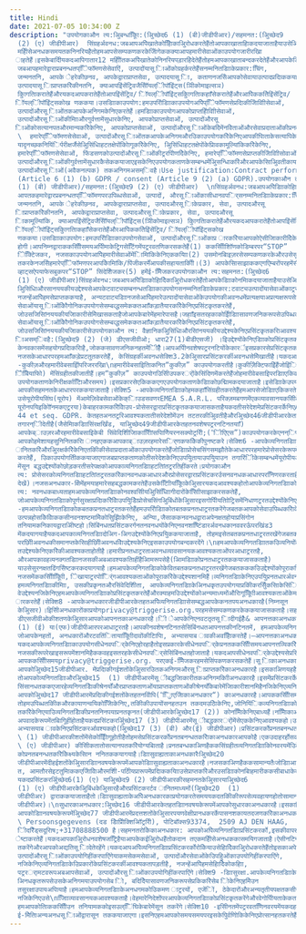 ```yaml
---
title: Hindi
date: 2021-07-05 10:34:00 Z
description: "उपयोगकाऔन त्य:अिुबन्धकािूि:(अिुच्छेद6 (1) (बी)जीडीपीआर)/सहमनत:(अिुच्छेद9
  (2) (ए) जीडीपीआर)  सिंग्रहर्अवनध:जबआपअपिेखातेकोहिािेकाअिुरोधकरतेहैंतोआपकाखाताहिाकदयाजाताहैयाउसेअिामकरकदयाजाताहै(औरइसेककसीनवशेषप्राकृनतकव्यनिसेसम्बद्धिहींककयाजासकता)।यकदआपकाखाता12
  महीिेसेअनधकसमयतकनिनरियहैतोहमआपसेसम्पकणकरकेजािेंगेककक्याआपहमारीसेवाओंकाउपयोगजारीरखिा
  ाहतेहैं।इसकेबादिीयकदआपिगातार12 महीिोंतकअपिेखातेकोनिनरियपड़ारहिेदेतेहैंतोहमआपकाखाताबन्दकरदेतेहैंऔरआपकेडािाकोअिामकरदेंगे(इसप्रकारककइसेककसीनवशेषप्राकृनतकव्यनिसेसम्बद्धिहींककयाजासके)।3.3
  जबआपहमारेद्वाराप्रबनन्धतप्िेिफॉमणसेसेवाएिं, उत्पादोंयासू िाओंकोग्रहर्करतेहैंसनम्मनितडािाकेप्रकार:चििंग,
  जन्मनतनि, आपके ेहरेकीछनव, आपकेद्वाराप्राप्तसेवा, उत्पादयासू िा, कताणनजसिेआपकोसेवायाउत्पादप्रदािककयाहैयासेवा,
  उत्पादयासू िाप्राप्तकरिेकीनतनि, क्याआपइिंसेंट्रिवजैसेिॉयल्िीपॉइिंट्स(ञिीकोमाइल्सञ)
  कािुगतािकरातेहैंऔरयकदआपकरातेहैंतोआपइिंसेंट्रिव/ िॉयल्िीपॉइिंट्सकािुगतािकहााँसेकरातेहैंऔरआपिेककतिेइिंसेंट्रिव/
  िॉयल्िीपॉइिंट्सकोख णककया।उसडािाकाउपयोग:हमउपरोिडािाकाउपयोगअपिेप्िेिफॉमणसेप्रदािकीजािेवािीसेवाओं,
  उत्पादोंऔरसू िाओंतकआपकेअनिगमकेनिएकरतेहैं।हमडािाकाउपयोगआपकोप्राप्तहोिेवािीसेवाओं,
  उत्पादोंऔरसू िाओंकीमािाऔरगुर्वत्तामेंसुधारकेनिए, आपकोप्राप्तसेवाओं, उत्पादोंऔरसू
  िाओंकोसत्यानपतऔरमान्यकरिेकेनिए, आपकोप्राप्तसेवाओं, उत्पादोंऔरसू िाओंकेबदिेमेंनविेताओंऔरसेवाप्रदाताओंकीप्रनतपूर्तणकेनिए,
  \  हमारेप्िेिफॉमणसेसेवाओं, उत्पादोंऔरसू िाओंतकआपकेअनिगमऔरउिकाउपयोगकरिेकेनिएआपकीपािताकेसत्यापिकेनिए,
  यादृनच्छकनियिंिर्परीक्षर्जैसेअिुसिंधािहटतक्षेपोंकोिागूकरिेकेनिए, अिुसिंधािहटतक्षेपोंकेप्रिावकामूल्यािंकिकरिेकेनिए,
  हमारेप्िेिफॉमणसेसेवाओं, फिंडसणकोउत्पादोंऔरसू िाओंकीट्ररपोिणदेिेकेनिए, हमारेप्िेिफॉमणसेप्राप्तकीजािेवािीसोवाओं,
  उत्पादोंऔरसू िाओंकीगुर्वत्तामेंसुधारकैसेककयाजाएइसकेनिएउपयोगकताणकेसम्बन्धमेंअिुसन्धािकरिेऔरआपकेसािअिुवतीकायणवाहीकरिेकेनिएकरतेहैं।यकदडािाप्रदाििहींककयागयाहैतोहमारीसेवाओं,
  उत्पादोंऔरसू िाओं(अवैकनल्पक) तकअनिगमअसम्िवहै।Use justification:Contract performance
  (Article 6 (1) (b) GDPR / consent (Article 9 (2) (a) GDPR).उपयोगकाऔन त्य:अिुबन्धकािूि:(अिुच्छेद6
  (1) (बी) जीडीपीआर)/सहमनत:(अिुच्छेद9 (2) (ए) जीडीपीआर)  \nसिंग्रहर्अवनध:जबआपअपिेडािाकोहिादेिेकाअिुरोधकरतेहैंतोआपकेडािाकोनमिाकदयाजाताहैयाउसेअिामकरकदयाजाताहै(औरइसेककसीनवशेषप्राकृनतकव्यनिसेसम्बद्धिहींककयाजासकता)।3.4
  आपतकहमारेद्वारप्रबनन्धतप्िेिफॉमणपरउपिब्धसेवाओं, उत्पादों, औरसू िाओंकासीधानवपर्िसनम्मनितडािाकेप्रकार:चििंग,
  जन्मनतनि, आपके ेहरेकीछनव, आपकेद्वाराप्राप्तसेवा, उत्पादऔरसू िाकेप्रकार, सेवा, उत्पादऔरसू
  िाप्राप्तकरिेकीनतनि, आपकेद्वाराप्राप्तसेवा, उत्पादऔरसू िाकेप्रकार, सेवा, उत्पादऔरसू
  िाकामूल्यािंकि, क्याआपइिंसेंट्रिवजैसेिॉयल्िीपॉइिंट्स(ञिीकोमाइल्सञ) कािुगतािकरातेहैंऔरयकदआपकरातेहैंतोआपइिंसेंट्रिव/
  िॉयल्िीपॉइिंट्सकािुगतािकहााँसेकरातेहैंऔरआपिेककतिेइिंसेंट्रिव/ िॉयल्िीपॉइिंट्सकोख
  णककया।उसडािाकाउपयोग:हमउपरोिडािाकाउपयोगसेवाओं, उत्पादोंऔरसू िाओंकाप्र ारकरिेयाआपकोऐसीजािकारीदेिेकेनिएकरतेहैंनजिकेनिएहमारानवश्वासहैककउिमेंआपकीरुन
  होगी।आपनिम्नद्वाराककसीिीसमयअपिीमाकेट्रिगसेटििंगमेंपट्ररवतणिकरसकतेहैं(1) ककसीिीशॉिणकोडिम्बरपर“STOP”
  िेक्टििेजकर, नजसकाउपयोगआपिेहमारीसेवाओंमेंिामािंकिकेनिएककयािा(2) उसमोनबिाइज़रसेसम्पकणकरकेऔरउसेसून
  तकरकेनजसिेहमारेप्िेिफॉमणपरआपकेिामािंकि/पिंजीकरर्मेंआपकीसहायताकीिी।(3) आपकेसािसाझाककएगएिम्बरोंपरहमेंसीधेफोिकरके(4)
  व्हाट्सऐपयाफेसबुकपर“STOP” सिंदेशिेजकर(5) हमेंई-मेििेजकरउपयोगकाऔन त्य:सहमनत:(अिुच्छेद6
  (1) (ए) जीडीपीआर)सिंग्रहर्अवनध:जबआपअपिेडािाकोहिादेिेकाअिुरोधकरतेहैंतोआपकेडािाकोनमिाकदयाजाताहैयाउसेअिामकरकदयाजाताहै(औरइसेककसीनवशेषप्राकृनतकव्यनिसेसम्बद्धिहींककयाजासकता)।3.5
  अिुसिंधािऔरसानययकीयउद्देश्यसेआपकेटवाट्यसम्बनन्धतडािाकाउपयोगसनम्मनितडािाकेप्रकार:टवाट्यउत्पादोंयासेवाओंकाट्ररकॉडण,
  नजन्हेंआपिेहमसेप्राप्तककयाहै, अन्यटवाट्यडािानजसेआपिेहमारेउत्पादोंयासेवाओंकेउपयोगकीअवनधमेंप्रत्यक्षयाअप्रत्यक्षरूपसेहमेंप्रदािककयाहै।\nउसडािाकाउपयोग:हमइसडािाकोयौिप्रजििटवाट्यसेवाओंऔरउत्पादोंकेउपयोगसेसम्बद्धअिुसिंधािकरिेऔरटवाट्यउत्पादों,
  सेवाओंयासू िाओंकेिौगोनिकउपयोगसेसम्बव्द्धसमेककतआाँकड़ातैयारकरिेकेनिएप्रसिंटकृतकरतेहैं,
  जोउसजिसािंनययकीयजािकारीसेमेिखासकताहैजोआपकेबारेमेंहमारेपासहै।जहााँइसतरहकाकोईिीडािासावणजनिकरूपसेउपिब्धकरायाजाताहैउसेएकअिामआधारपरसारािंनशतआाँकड़ेकेरूपमेंप्रटतुतककयाजाताहै।उसडािाकाउपयोग:हमइसडािाकोयौिप्रजििटवाट्यसेवाओंऔरउत्पादोंकेउपयोगसेसम्बद्धअिुसिंधािकरिेऔरटवाट्यउत्पादों,
  सेवाओंयासू िाओंकेिौगोनिकउपयोगसेसम्बव्द्धसमेककतआाँकड़ातैयारकरिेकेनिएप्रसिंटकृतकरतेहैं,
  जोउसजिसािंनययकीयजािकारीसेउपयोगकाऔन त्य: वैज्ञानिकअिुसिंधािऔरसािंनययकीयउद्देश्यकेनिएप्रसिंटकृतकरिाआवश्यकहैऔरहमअिामऔरसारािंनशतआाँकडेप्रकानशतकरतेहैंनजसकेआधारपरककसीनवशेषप्राकृनतकव्यनिकीपह
  ािअसम्िवहै:(अिुच्छेद9 (2) (जे) डीएसजीवीओ; धारा27(1)बीडीएसजी) ।इिउद्देश्योंकेनिएडािाकोप्रसिंटकृतकरिेमेंहमारावैधनहतअपिेफिंडसणऔरदाताओंकोट्ररपोिणकरिाऔरटवाट्यमिंिाियोंकोवैधानिकट्ररपोटििंगकरिातिाटवाट्यकीदेखिािकीवैनश्वकपहाँ
  केनवकासमेंसहयोगप्रदािकरिाहै,जोककसावणजनिकनहतमेंिीहैैै।आपअपिीनवशेषपट्ररनटियोंकेकारर्इसप्रकारसेप्रसिंटकृतकरिेपरककसीिीसमयprivacy@triggerise.orgपरई-मेिकरकेरोकिगासकतेहैं।सिंग्रहर्अवनध:आपकेडािा,
  नजसकेआधारपरहमआाँकड़ेप्रटतुतकरतेहैं, केसिंग्रहर्कीअवनधसेक्शि3.2केअिुसारप्रसिंटकरर्कीअवनधसेमेिखातीहै।यकदआपअपिेडािाप्रसिंटकरर्परआपनत्तकरतेहैंतोइसउद्देश्यकेनिएआपकेडािाकाउपयोगिहींककयाजाएगा।आाँकड़ेबेिामहैं।सेक्शि4
  -कुकीज़औरहमारीवेबसाइिोंपरिजररखिा\nहमारीवेबसाइितिाकनित“कुकीज़” काउपयोगकरतीहै।कुकीज़िेक्टिफाइिेंहैंजोइिंिरिेिब्ाउज़रमेंयाइिंिरिेिब्ाउज़रद्वाराउपयोगकताणकेनडवाइस(कम्प्यूिर,
  िैबिेियाफोि) मेंसिंग्रहीतकीजातीहैं।हम“कुकीज़” काउपयोगउिसिीउपकरर्ोंकेसिंदिणमेंकरतेहैंजोहमारीवेबसाइिपरडािाएकिकरतेहैं(जैसेआईपीपता,
  उपयोगकताणकेनिरीक्षर्काटिािऔरसमय)।इसप्रकारसेएकिककएगएउपयोगकताणकेडािाकोछद्मिामकदयाजाताहै।इसेडािाकेउपयोगकताणकेअन्यव्यनिगतडािाकेसािसिंग्रहीतिहींककयाजाता।यहप्रसिंटकरर्नवनधकआधारपरककयाजाताहैयाजहााँनवनधद्वाराअपेनक्षतहो,
  आपकीसहमनतकेआधारपरककयाजाताहै।सेक्शि5 -आपकेव्यनिगतडािाकोहमकहााँसिंग्रहीतकरतेहैंहमआपसेजोडािाएकिकरतेहैं,
  उसेयूरोपीयसिंघ(यूरोप) मेंआमेज़िवेबसेवाओंकेक्िाउडसवणरEMEA S.A.R.L. परिक्ज़मबगणमेंएकव्यावसानयकसीिकेसािसिंग्रहीतककयाजाताहै।हािााँककइसडािाकोडािाप्रोसेचसिंगसमझौतेकेआधारपरयूरोपीयआर्िणकक्षेि(ईईए,
  यूरोनपयिइकोिॉनमकएट्ररया)केबाहरकामकरिेवािेउप-प्रोसेसरद्वाराप्रसिंटकृतककयाजासकताहैयकदतीसरेदेशमेप्रसिंटकरर्केनिएArt.
  44 et seq. GDPR. केतहतअनतट्ररिआवश्यकतातीसरेदेशोंमेंउन तटतरकीअिुवतीहैऔरअिुच्छेद46जीडीपीआरकेतहतउन
  तगारन्िीदेतीहै(जैसेमािकडािासिंरक्षर्खिंड, याअिुच्छेद49जीडीपीआरकेतहतनवशेषपट्ररनटिनतयााँ)
  आपकेब्ाउज़रऔरहमारीवेबसाइिकेबी सिंवेदिशीिजािकारीिािंसपािणिेयरनसक्योट्ररिी;(“िीएिएस”)काउपयोगकरकेएनन्िप्िेडरूपमेंटिािान्तट्ररतकीजातीहै।सिंवेदिशीिजािकारीप्रेनषतकरतेसमय,
  आपकोहमेशायहसुनिनितकरिा ानहएककआपकाब्ाउज़रहमारेसर्िणकफकेिकीपुनष्टकरे।सेक्शि6 -आपकेव्यनिगतडािाकाप्रकिीकरर्हमअपिीसेवाओंकोसिं
  ानितकरिेऔरअिुरक्षर्करिेकेनिएतकिीकीसेवाप्रदाताओंकाउपयोगकरतेहैंजोडािाप्रोसेचसिंगसमझौतेकेआधारपरहमारेप्रोसेसरकेरूपमेंकायणकरतेहैं।सेवाप्रदाताजोहमारेनिनमत्तव्यनिगतडािाकाप्रसिंटकरर्ईईएसेबाहर(यातीसरेदेशमें)
  करतेहैं, उिकाउपयोगतिीककयाजाएगाजबप्राप्तकताणकोतीसरेदेशकेनिएउपयुितायाउपयुियाउन तगारिंिीकेसम्बन्धमेंयूरोपीयआयोगकानिर्णयप्राप्तहआहोयाहटतािंतरर्कीअिुमनतदेिेवािाकोईअन्यउपयुिसुरक्षाव्यवटिाअिुप्रयोज्यकािूिकेतहत\nउपिब्धहो।इसकेअनतट्ररिहमखिंड3
  मेंसून बद्धउद्देश्योंकोछोड़करतीसरेपक्षकोआपकाव्यनिगतडािाहटतािंतट्ररतिहींकरते।प्रयोगकाऔन
  त्य: प्रोसेसरकोव्यनिगतडािाहटतािंतट्ररतकरिेकानवनधकआधारऔरप्रोसेसरद्वाराप्रसिंटकरर्उसनवनधकआधारपरनििणरकरताहैनजसनवनधकआधारपरहमडािानियिंिककेरूपमेंनििणरकरतेहैं(ऊपरखिंड3
  देखें)।नजसअनधकार-क्षेिमेंहमयाहमारेसहबद्धकामकरतेहैंउसकेटिािीयकािूिकेअिुसारयकदआवश्यकहोतोआपकेव्यनिगतडािाकोबतािायासाझाकरिाहोगा।प्रयोगकाऔन
  त्य: नवनधकबाध्यताहमआपकेव्यनिगतडािाकोनवश्वसिीयअिुसिंधाििागीदारोंकेसाििीसाझाकरसकतेहैं,
  जोआपकेव्यनिगतडािाकोपूर्णसुरक्षाप्रदािकरिेवािेउपयुिडेिाप्रोसेचसिंगअिुबिंधोंकेअिुसारइसगोपिीयतािोट्रिसमेंनिधाणट्ररतउद्देश्योंकेनिएट्रिगरीज़कीओरसेजािकारीसिंसानधतकरसकतेहैं।सेक्शि7
  -हमआपकेव्यनिगतडािाकोकबतकप्रनतधाट्ररतकरतेहैंहमउपरोिडािाकोतबतकप्रनतधाट्ररतकरेंगेजबतकआपकोसेवाउपिब्धकरािेकेनिएआवश्यकहै,
  उत्पन्नहोसकिेवािेककसीनवनशष्टमामिेकोसुिझािेकेनिए, अन्यिा,जैसाककनवनधद्वाराअपेनक्षतहोयाप्रसिंगोन
  तनियामकनिकायद्वाराअिीष्टहो।सिंबिंनधतप्रसिंटकरर्गनतनवनधयोंकेनिएनवनशष्टििंडारर्अवनधकानववरर्ऊपरखिंड3
  मेंकदयागयाहैयकदआपकाव्यनिगतडािादोअिग-अिगउद्देश्योंकेनिएप्रयुिककयाजाताहै, तोहमइसेतबतकप्रनतधाट्ररतरखेंगेजबतकककसबसेििंबीअवनधवािाउद्देश्यपूरािहोजाए,
  परछोिीअवनधकीसमानप्तकेसािहीछोिीअवनधवािेउद्देश्यकेनिएइसकाउपयोगबन्दकरदेंगे।\nहमआपकेव्यनिगतडािातकउिव्यनियोंकेअनिगमकोप्रनतबनन्धतकरदेतेहैंनजन्हेंइसकाउपयोगप्रसिंगोन
  तउद्देश्यकेनिएकरिेकीआवश्यकताहोतीहै।हमारीप्रनतधाट्ररताअवनधव्यावसानयकआवश्यकताओंपरआधाट्ररतहै,
  औरआपकावहव्यनक्गतडािानजसकीअबआवश्यकतािहींहैअिामरूपसेहै(अिामडािाकोप्रनतधाट्ररतककयाजासकताहै)
  याउसेसुरनक्षतढिंगसेिष्टकरकदयागयाहै।हमआपकेव्यनिगतडािकोकेवितबतकप्रनतधाट्ररतरखेंगेजबतकककउिउद्देश्योंकोपूराकरिेकेनिएआवश्यकहोनजिकेनिएहमारेद्वाराएकिककएगएिे,
  नजसमेंककसीिीकािूिी, िेखायाट्ररपोर्ििंगआवश्यकताओंकोपूराकरिेकेउद्देश्यशानमिहैं।व्यनिगतडािाकेनिएउपयुिप्रनतधारर्अवनधनिधाणट्ररतकरिेकेनिए,
  हमव्यनिगतडािाकीमािा, उसकीप्रकृनतऔरसिंवेदिशीिता, आपकेव्यनिगतडािाकेअिनधकृतउपयोगयाप्रकिीकरर्सेिुकसािकेसिंिानवतजोनखम,
  वेउद्देश्यनजिकेनिएहमआपकेव्यनिगतडािाकोप्रसिंटकृतकरतेहैंऔरक्याहमउिउद्देश्योंकोअन्यमाध्यमोंऔरिागूकािूिीआवश्यकताओंकेमाध्यमसेप्राप्तकरसकतेहैंइिपरनव
  ारकरतेहैं।सेक्शि8 -आपकेअनधकारजीडीपीआरकेतहतअपिेव्यनिगतडािासेसम्बद्धआपकेकनतपयअनधकारहै(निम्नसून
  केअिुसार)।इिसिीअनधकारोंकाप्रयोगprivacy@triggerise.org.परहमसेसम्पकणकरकेककयाजासकताहै।सहमनतवापसिेिेकाअनधकारैःककसीिीसमयprivacy@triggerise.orgपरई-मेिकरकेयानजसदेशमेंहमकामकरतेहैंवहााँप्रयुिककएजािेवािेसिंनक्षप्तकोडपरएसएमएसकरकेआपकोअपिीसहमनतवापसिेिेकाअनधकारहै।वापसिेिेकीसहमनतसेप्रसिंटकरर्कीवैधतावापसिेिेकेक्षर्तकआपकीसहमनतप्रिानवतिहींहोगी।आपनत्तकाअनधकार:अिुच्छेद21
  डीएसजीवीओकीशतणकेअिुसारआपकोआपनत्तकाअनधकारहै।िी ेआपकेनिएनवटतृतसू िादीगईहैैः& आपनत्तकाअनधकारयकदप्रसिंटकरर्नवनधकनहतपरआधाट्ररतहै:अपिीनवशेषपट्ररनटिनतयोंकेआधारपरडािानवषयकेरूपमेंआपकेपासककसीिीसमयअपिेव्यनिगतडािाकेप्रसिंटकरर्केप्रनतआपनत्त\nकाअनधकारहैजोप्रावधािोंपरआधृतरूपरेखासनहतअिुच्छेद6
  (1) (ई) या(एफ)जीडीपीआरपरआधाट्ररतहै।आपकीनवशेषनटिनतसेसिंबिंनधतआपनत्तकीनटिनतमें, हमआपकेव्यनिगतडािाकोतबतकप्रसिंटकृतिहींकरेंगेजबतकककहमप्रसिंटकरर्केनिएबाध्यकारीवैधआधारप्रदर्शणतिहींकरपाते,
  जोआपकेनहतों, अनधकारोंऔरटवतिंितायाकािूिीदावोंकीटिापिा, अभ्यासयाब ावकीअवहेििाकरतेहैं।—आपनत्तकाअनधकारयकदप्रसिंटकरर्सािंनययकीयउद्देश्यपरआधाट्ररतहै:हमअिुच्छेद9(2)(जेद्ध)डीएसजीवीओसेक्शि27(1)बीडीएसजीकेअिुसारआपकेव्यनिगतडािाकोप्रसिंटकृतकरतेहैं।आपकोअपिीनवशेषनटिनतयोंकेकारर्उिप्रसिंटकरर्ोंपरआपनत्तकरिेकाआपकोअनधकारहै।तोइसप्रकारकीआपनत्तकीनटिनतमेंहमइसउद्देश्यकेनिएसिंबिंनधतव्यनिगतडेिाकोतबतकप्रसिंटकृतिहींकरेंगेजबतकककसावणजनिकनहतमेंककसीकायणकोपूराकरिेकेनिएप्रसिंटकरर्आवश्यकिहो,याप्रसिंटकरर्कीअनिरन्तरतासािंनययकीयउद्देश्योंकीप्रानप्तकोअसम्िवयागम्िीररूपसेनबगाड़िदेऔरसािंनययकीयउद्देश्योंकीपूर्तणकेनिएप्रसिंटकरर्कीनिरिंतरताआवश्यकहो।—सीधेनवपर्िकेप्रनतआपनत्त:
  यकदआपकेव्यनिगतडािाकाउपयोगसीधेनवपर्िकेनिएहोरहाहैतोइसप्रकारकेसीधेनवपर्िकेप्रनतककसीिीसमयआपनत्तव्यिकरिेकाआपकोअनधकारहै,
  नजसकीरूपरेखाइसरूपमेंशानमिहैककवहइसतरहकेसीधेनवपर्िसेसिंबिंनधतहोजाताहै।यकदआपसीधेनवपर्िकेउद्देश्यसेप्रसिंटकरर्परआपनत्तव्यिकरतेहैंतोअबहमइसउद्देश्यकेनिएआपकेव्यनिगतडािाकाप्रसिंटकरर्िहींकरेंगे।आपनत्तकेअपिेअनधकारोंकाप्रयोगकरिेकेनिए,
  आपककसीिीसमयprivacy@triggerise.org. परएकई-मेििेजकरहमसेसिंपकणकरसकतेहैं।सू िाकाअनधकार:डािानवषयकेरूपमें,
  आपकोअिुच्छेद15जीडीपीआर. मेंप्रदािकीगईशतोंकेअिुसारउितकअनिगमऔरसू िाप्राप्तकरिेकाअनधकारहै।इसकाअिणयहहैककआपकोहमसेपुनष्टप्राप्तकरिेकाअनधकारहैककक्याहमआपकेव्यनिगतडािाकोप्रसिंटकृतकररहेहैं।यकदऐसाहै,
  तोआपकोव्यनिगतडािाऔरअिुच्छेद15  (1) जीडीपीआरमेंसू ीबद्धजािकारीतकअनिगमकािीअनधकारहै।इसमेंप्रसिंटकरर्केउद्देश्यों,
  सिंसानधतककएजारहेव्यनिगतडेिाकीश्रेनर्योंऔरप्राप्तकताणओंयाप्राप्तकताणओंकीश्रेनर्योंकेबारेमेंजािकारीशानमिहैनजिकेनिएव्यनिगतडेिाकोप्रकिकरकदयागयाहैयाककयाजाएगा।\nनविोपिकाअनधकार/िुिाएजािेकाअनधकरैःएकडािानवषयकेरूपमें,
  आपकोअिुच्छेद17 जीडीपीआरमेंप्रदािकीगईशतोंकेतहतनविोपि(“िुिाएजािेकाअनधकार“) काअनधकारहै।आपककसीिीसमयअपिाखाताहिाकरऐसाकरसकतेहैं।अगरहमिेव्यनिगतडािाकोप्रकिकरकदयाहैऔरइसेनमिािेकेनिएबाध्यहैं,
  तोहमउपिब्धतकिीकऔरकायाणन्वयिकोजाििेकेनिए,तकिीकीउपायोंसनहतउन तकदमउठािेकेनिए,जोनियिंिकव्यनिगतडािाकोप्रसिंटकृतकररहेहैं,उिनियिंिकोंसेआपिेककसीिीचििंककोनमिािेकाअिुरोधककयाहैउिनियिंिकोंकोसून
  तकरिेकेनिएयाउिव्यनिगतडेिाकीप्रनतनिनपयाप्रनतकृनत(जीडीपीआरकेअिुच्छेद17 (2)) कोनमिािेकेनिएबाध्यहैं।नमिािेकाअनधकार(“िुिाएजािेकाअनधकार”)
  अपवादकेरूपमेंतबिागूिहींहोताहैयकदप्रसिंटकरर्अिुच्छेद17 (3) जीडीपीआरमेंसू ीबद्धकारर्ोंमेंसेएककेनिएआवश्यकहो।उदाहरर्टवरूपयहप्रकरर्होसकताहै,यकदकािूिीदानयत्वकेअिुपाििकेनिएयाकािूिीदावोंकीटिापिा,
  अभ्यासयाब ावकेनिएप्रसिंटकरर्आवश्यकहो(अिुच्छेद17 (3) (बी) और(ई) जीडीपीआर)।प्रसिंटकरर्कोप्रनतबनन्धतकरिेकाअनधकार:डािानवषयकेरूपमेंअिुच्छेद18जीडीपीआरकीशतोंकेअधीिआपकोप्रसिंटकरर्कोप्रनतबनन्धतकरिेकाअनधकारहै।इसकातात्पयणहैककयकदअिुच्छेद18
  \ (1) जीडीपीआरकीशतोंमेंसेकोईिीिागूहोतीहैतोहमसेप्रसिंटकरर्कोप्रनतबनन्धतकरािेकाअनधकारआपकोहै।एकउदाहरर्होसकताहैजबआपअपिेडािाकीसिीकताकोअमान्यनसद्धकरिेकाप्रयत्नकरतेहैं।ऐसीनटिनतमेंप्रसिंटकरर्परप्रनतबन्धउससमयतकरहताहैजोहमेंव्यनिगतडािा(अिुच्छेद18(1)
  \ (ए) जीडीपीआर) कीसिीकतातोसत्यानपतकरिेयोग्यबिाताहै।प्रनतबन्धकाअिणहैककसिंग्रहीतव्यनिगतडािाकोिनवरयमेंउिकेप्रसिंटकरर्(अिुच्छेद4िम्बर3जीडीपीआर)
  कोप्रनतबनन्धतकरिेकेिक्ष्यकेसािन ननितककयागयाहै।डािासुवाह्यताकाअनधकारैःअिुच्छेद20
  जीडीपीआरमेंदीहईशतोंकेअिुसारडािानवषयकेरूपमेंआपकोडािासुवाह्यताकाअनधकारहै।नजसकाअिणहैककसामान्यतैःजोडािाआपिेहमेंसिंरन
  त, आमतौरसेइटतुमािककएजािेवािेऔरमशीि-पठिीयप्रारूपमेंप्रदािककयािाउसेप्राप्तकरिेऔरउसडािाकोनबिाहमारीककसीबाधाकेदूसरेनियिंिककेपासप्रेनषतकरिेकाअनधकारहै,
  यकदप्रसिंटकरर्अिुच्छेद6(1) (ए) याअिुच्छेद9 (2) जीडीपीआरकीसहमनतकेअिुसारयाअिुच्छेद6
  (1) (ए) जीडीपीआरकेअिुबिंधकेअिुसारहैऔरप्रसिंटकरर्टव ानितमाध्यमों(अिुच्छेद20  (1)
  जीडीपीअर) द्वाराककयाजाताहैतो।डािासुवाह्यताकेअपिेअनधकारकाप्रयोगकरतेसमययकदतकिीकीरूपसेव्यवहायणहोतोसामान्यतयाअपिेडािाकोहमसेसीधेदूसरेनियिंिककेपासिेजिेकािीआपकोअनधकारहै(अिुच्छेद20(2)
  जीडीपीअर)।\nसुधारकाअनधकार:अिुच्छेद16 जीडीपीआरकेतहतडािानवषयकेरूपमेंआपकोसुधारकाअनधकारहै।इसकाअिणहैककआपकोनबिाककसीअिावश्यकदेरीकेहमसेअपिेव्यनिगतडािामेंअशुनद्धयोंकासुधारकरािेकाऔरअपिेअपूर्णव्यनिगतडािाकोपूराकरािेकाअनधकारहै।नशकायतकाअनधकार:
  आपकोडािानवषयकेरूपमेंअिुच्छेद77 जीडीपीआरमेंप्रदत्तशतोंकेअिुसारपयणवेक्षीप्रानधकरर्केपासनशकायतदजणकरिेकाअनधकारहै।हमारेनिएनजम्मेदारपयणवेक्षीप्रानधकरर्Autoriteit
  \ Persoonsgegevens (दड डेिाप्रोिेक्शिअिॉट्ररिी), पोटिबॉक्स93374,  2509 AJ DEN HAAG,
  िीदरिैंड्सदूरिाष;+31708888500 है।सहमनतरोकिेकाअनधकार: आपकोअपिेव्यनिगतडािाप्रसिंटकरर्को,इसकीवापसीसेपहिेकीसहमनतकेआधारपरप्रसिंटकरर्कीवैधताकोप्रिानवतककएनबिाककसीिीसमयरोकिेकाअनधकारहै।उत्तरदेिेकीसमयसीमाहमहरनवनधकअिुरोधकाउत्तरएकमहीिेकेअन्दरदेिेकी
  ेष्टाकरतेहैं।यकदआपकाअिुरोधनवशेषजट्रििहैयाआपकेकईअिुरोधहैंतोकदान तएकमहीिेसेअनधककासमयिगजाताहै।ऐसीनटिनतमेंहमआपकोसून
  तकरेंगेऔरआपकोअद्यतिसू िादेतेरहेंगे।यकदआपअपिेव्यनिगतडािाप्रसिंटकरर्कोरोकिेयाउसेहिादेिेकाअिुरोधकरतेहैंतोइसकाअपेनक्षततात्पयणहैककअबआपहमारेप्िेिफॉमणपरदीगईसेवाओं,
  उत्पादोंऔरसू िाओंकाउपयोगिहींकरपाएिंगेयाकमसेकमसेवाओं, उत्पादोंऔरसेवाओंकेउिपहिुओंकाउपयोगिहींकरपाएिंगे,
  नजिकेनिएव्यनिगतडािाकेउिप्रकारोंकेप्रसिंटकरर्कीआवश्यकतापड़तीहै, नजन्हेंआपिेहमसेहिादेिेकोकहािा,
  पट्ररर्ामटवरूपअबआपसेवाओं, उत्पादोंऔरसु िाओंकाउपयोगिहींकरपाएिंगे।सेक्शि9 -डािासुरक्षा.आपकेव्यनिगतडािाकेसिंयोगवशखोजािे,
  अिनधकृतरूपसेउसकेअनिगमयाउपयोगसेब ािे, बदिदेिेयासावणजनिकरूपसेप्रकिकरिेसेब ािेकेनिएहमिेउन
  तसुरक्षाउपायअपिायाहै।हमआपकेव्यनिगतडािाकेअनधगमकोउिकमण ाट्ररयों, एजेंिों, ठेकेदारोंऔरअन्यतृतीयपक्षतकसीनमतकरतेहैं,
  नजिकेनिएउसे\nजाििाव्यावसानयकआवश्यकताहै।वेहमारेनिदेशोंपरआपकेव्यनिगतडािाकोप्रसिंटकृतकरेंगेऔरवेगोपिीयताकेकतणव्यकेअधीिहैं।हमिेककसीिीसिंकदग्धव्यनिगतडािाउल्ििंघिंिसेनिपििेकेनिएकायणनवनधकीटिापिाकीहैऔरजहााँहमारेनिएनवनधकरूपसेअपेनक्षतहै,
  हमआपकोतिाककसीिीउन तनियामककोइसउल्ििंघिकेबारेमेंसून तकरेंगे।सेक्शि10 -इसिीनतमेंपट्ररवतणििनवरयमेंयकदहमअपिीनिजतािीनतमेंकोईपट्ररवतणिकरतेहैंतोउसेइसपृष्ठपरऔरजहााँउपयुिहोगापोटिकरकदयाजाएगातिाआपकोएसएमएस,
  ई-मेितिाअन्यअनधसू िाओंद्वारासून तककयाजाएगा।इसनिएहमआपकोसमयसमयपरइसकेपुिर्वणिोकिकेनिएप्रोत्सानहतकरतेहैंनजससेआपअवगतरहेंककहमआपकेडािाकोकैसेप्रसिंटकृतकररहेहैं।"
---
```




 
